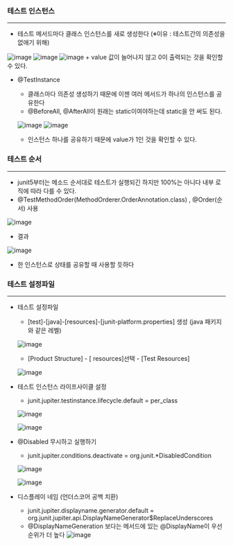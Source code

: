 ### 테스트 인스턴스
----
  + 테스트 메서드마다 클래스 인스턴스를 새로 생성한다 (※이유 : 테스트간의 의존성을 없애기 위해)


  ![image](https://user-images.githubusercontent.com/76584547/120920411-955d2d00-c6f9-11eb-97b7-268fb6228e52.png)
  ![image](https://user-images.githubusercontent.com/76584547/120920435-b756af80-c6f9-11eb-96d4-5e5d184a5fbc.png)
  ![image](https://user-images.githubusercontent.com/76584547/120920438-bcb3fa00-c6f9-11eb-9882-31fcb2df098c.png)
    + value 값이 늘어나지 않고 0이 출력되는 것을 확인할 수 있다.


  + @TestInstance
    + 클래스마다 의존성 생성하기 때문에 이젠 여러 메서드가 하나의 인스턴스를 공유한다
    + @BeforeAll, @AfterAll이 원래는 static이여야하는데 static을 안 써도 된다.


    ![image](https://user-images.githubusercontent.com/76584547/120920656-d73aa300-c6fa-11eb-9c85-f35687838d23.png)
    ![image](https://user-images.githubusercontent.com/76584547/120920660-dc97ed80-c6fa-11eb-9c07-3d51a9176a32.png)
    + 인스턴스 하나를 공유하기 때문에 value가 1인 것을 확인할 수 있다.


### 테스트 순서
----
  + junit5부터는 메소드 순서대로 테스트가 실행되긴 하지만 100%는 아니다 내부 로직에 따라 다를 수 있다.
  + @TestMethodOrder(MethodOrderer.OrderAnnotation.class) , @Order(순서) 사용


  ![image](https://user-images.githubusercontent.com/76584547/121009215-db37f500-c7ce-11eb-9d9a-1066ff58311a.png)

  + 결과


  ![image](https://user-images.githubusercontent.com/76584547/121009283-eee35b80-c7ce-11eb-8435-eab4f6e68a23.png)

  + 한 인스턴스로 상태를 공유할 때 사용할 듯하다 


### 테스트 설정파일
----
+ 테스트 설정파일
  + [test]-[java]-[resources]-[junit-platform.properties] 생성 (java 패키지와 같은 레벨)

  ![image](https://user-images.githubusercontent.com/76584547/121014279-c5c5c980-c7d4-11eb-8622-caa2a8dde60a.png)


  + [Product Structure] - [ resources]선택 - [Test Resources]

  ![image](https://user-images.githubusercontent.com/76584547/121014347-d70ed600-c7d4-11eb-91c8-c5ff7213d7a0.png)
  
+ 테스트 인스턴스 라이프사이클 설정
  + junit.jupiter.testinstance.lifecycle.default = per_class
  
  ![image](https://user-images.githubusercontent.com/76584547/121015329-d62a7400-c7d5-11eb-98ba-c42706934875.png)


  ![image](https://user-images.githubusercontent.com/76584547/121015343-dc205500-c7d5-11eb-8afb-6127a2e4c973.png)

  
+ @Disabled 무시하고 실행하기
  + junit.jupiter.conditions.deactivate = org.junit.*DisabledCondition


  ![image](https://user-images.githubusercontent.com/76584547/121015382-e6daea00-c7d5-11eb-81a0-0239e3eea247.png)
  
  ![image](https://user-images.githubusercontent.com/76584547/121015402-ee9a8e80-c7d5-11eb-990e-a810495a7664.png)


+ 디스플레이 네임 (언더스코어 공백 치환)
  + junit.jupiter.displayname.generator.default = \
  org.junit.jupiter.api.DisplayNameGenerator$ReplaceUnderscores
  + @DisplayNameGeneration 보다는 메서드에 있는 @DisplayName이 우선순위가 더 높다
  ![image](https://user-images.githubusercontent.com/76584547/121015956-88623b80-c7d6-11eb-82cc-e74c986cd0a5.png)
